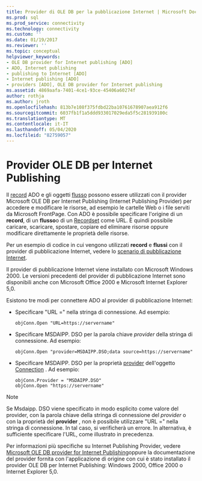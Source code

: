 ```yaml
---
title: Provider di OLE DB per la pubblicazione Internet | Microsoft Docs
ms.prod: sql
ms.prod_service: connectivity
ms.technology: connectivity
ms.custom: ''
ms.date: 01/19/2017
ms.reviewer: ''
ms.topic: conceptual
helpviewer_keywords:
- OLE DB provider for Internet publishing [ADO]
- ADO, Internet publishing
- publishing to Internet [ADO]
- Internet publishing [ADO]
- providers [ADO], OLE DB provider for Internet publishing
ms.assetid: 4869aafa-7401-4ce1-93ce-45406a60274f
author: rothja
ms.author: jroth
ms.openlocfilehash: 813b7e108f375fdbd22ba10761678907aea912f6
ms.sourcegitcommit: 6037fb1f1a5ddd933017029eda5f5c281939100c
ms.translationtype: MT
ms.contentlocale: it-IT
ms.lasthandoff: 05/04/2020
ms.locfileid: "82759057"
---
```

# <a name="the-ole-db-provider-for-internet-publishing"></a>Provider OLE DB per Internet Publishing
Il [record](../../../ado/reference/ado-api/record-object-ado.md) ADO e gli oggetti [flusso](../../../ado/reference/ado-api/stream-object-ado.md) possono essere utilizzati con il provider Microsoft OLE DB per Internet Publishing (Internet Publishing Provider) per accedere e modificare le risorse, ad esempio le cartelle Web o i file serviti da Microsoft FrontPage. Con ADO è possibile specificare l'origine di un **record**, di un **flusso**o di un [Recordset](../../../ado/reference/ado-api/recordset-object-ado.md) come URL. È quindi possibile caricare, scaricare, spostare, copiare ed eliminare risorse oppure modificare direttamente le proprietà delle risorse.  
  
 Per un esempio di codice in cui vengono utilizzati **record** e **flussi** con il provider di pubblicazione Internet, vedere lo [scenario di pubblicazione Internet](../../../ado/guide/data/internet-publishing-scenario.md).  
  
 Il provider di pubblicazione Internet viene installato con Microsoft Windows 2000. Le versioni precedenti del provider di pubblicazione Internet sono disponibili anche con Microsoft Office 2000 e Microsoft Internet Explorer 5,0.  
  
 Esistono tre modi per connettere ADO al provider di pubblicazione Internet:  
  
-   Specificare "URL =" nella stringa di connessione. Ad esempio:  
  
    ```  
    objConn.Open "URL=https://servername"  
    ```  
  
-   Specificare MSDAIPP. DSO per la parola chiave *provider* della stringa di connessione. Ad esempio:  
  
    ```  
    objConn.Open "provider=MSDAIPP.DSO;data source=https://servername"  
    ```  
  
-   Specificare MSDAIPP. DSO per la proprietà [provider](../../../ado/reference/ado-api/provider-property-ado.md) dell'oggetto [Connection](../../../ado/reference/ado-api/connection-object-ado.md) . Ad esempio:  
  
    ```  
    objConn.Provider = "MSDAIPP.DSO"  
    objConn.Open "https://servername"  
    ```  
  
> [!NOTE]
>  Se Msdaipp. DSO viene specificato in modo esplicito come valore del provider, con la parola chiave della stringa di connessione del *provider* o con la proprietà del **provider** , non è possibile utilizzare "URL =" nella stringa di connessione. In tal caso, si verificherà un errore. In alternativa, è sufficiente specificare l'URL, come illustrato in precedenza.  
  
 Per informazioni più specifiche su Internet Publishing Provider, vedere [Microsoft OLE DB provider for Internet Publishing](../../../ado/guide/appendixes/microsoft-ole-db-provider-for-internet-publishing.md)oppure la documentazione del provider fornita con l'applicazione di origine con cui è stato installato il provider OLE DB per Internet Publishing: Windows 2000, Office 2000 o Internet Explorer 5,0.
